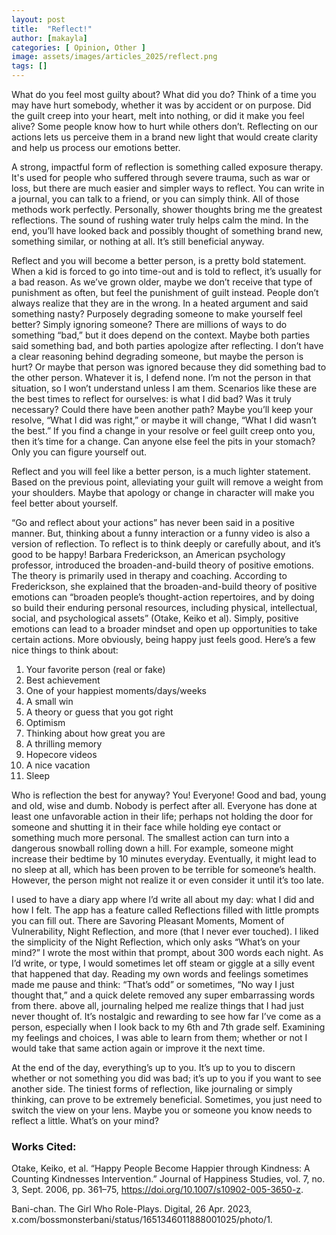```yaml
---
layout: post
title:  "Reflect!"
author: [makayla]
categories: [ Opinion, Other ]
image: assets/images/articles_2025/reflect.png
tags: []
---
```


What do you feel most guilty about? What did you do? Think of a time you may have hurt somebody, whether it was by accident or on purpose. Did the guilt creep into your heart, melt into nothing, or did it make you feel alive? Some people know how to hurt while others don’t. Reflecting on our actions lets us perceive them in a brand new light that would create clarity and help us process our emotions better. 

A strong, impactful form of reflection is something called exposure therapy. It's used for people who suffered through severe trauma, such as war or loss, but there are much easier and simpler ways to reflect. You can write in a journal, you can talk to a friend, or you can simply think. All of those methods work perfectly. Personally, shower thoughts bring me the greatest reflections. The sound of rushing water truly helps calm the mind. In the end, you’ll have looked back and possibly thought of something brand new, something similar, or nothing at all. It’s still beneficial anyway.

Reflect and you will become a better person, is a pretty bold statement. When a kid is forced to go into time-out and is told to reflect, it’s usually for a bad reason. As we’ve grown older, maybe we don’t receive that type of punishment as often, but feel the punishment of guilt instead. People don’t always realize that they are in the wrong. In a heated argument and said something nasty? Purposely degrading someone to make yourself feel better? Simply ignoring someone? There are millions of ways to do something “bad,” but it does depend on the context. Maybe both parties said something bad, and both parties apologize after reflecting. I don’t have a clear reasoning behind degrading someone, but maybe the person is hurt? Or maybe that person was ignored because they did something bad to the other person. Whatever it is, I defend none. I’m not the person in that situation, so I won’t understand unless I am them. Scenarios like these are the best times to reflect for ourselves: is what I did bad? Was it truly necessary? Could there have been another path? Maybe you’ll keep your resolve, “What I did was right,” or maybe it will change, “What I did wasn’t the best.” If you find a change in your resolve or feel guilt creep onto you, then it’s time for a change. Can anyone else feel the pits in your stomach? Only you can figure yourself out.

Reflect and you will feel like a better person, is a much lighter statement. Based on the previous point, alleviating your guilt will remove a weight from your shoulders. Maybe that apology or change in character will make you feel better about yourself. 

“Go and reflect about your actions” has never been said in a positive manner. But, thinking about a funny interaction or a funny video is also a version of reflection. To reflect is to think deeply or carefully about, and it’s good to be happy! Barbara Frederickson, an American psychology professor, introduced the broaden-and-build theory of positive emotions. The theory is primarily used in therapy and coaching. According to Frederickson, she explained that the broaden-and-build theory of positive emotions can “broaden people’s thought-action repertoires, and by doing so build their enduring personal resources, including physical, intellectual, social, and psychological assets” (Otake, Keiko et al). Simply, positive emotions can lead to a broader mindset and open up opportunities to take certain actions. More obviously, being happy just feels good. Here’s a few nice things to think about:

1) Your favorite person (real or fake)
2) Best achievement
3) One of your happiest moments/days/weeks
4) A small win
5) A theory or guess that you got right
6) Optimism
7) Thinking about how great you are
8) A thrilling memory
9) Hopecore videos
10) A nice vacation
11) Sleep

Who is reflection the best for anyway? You! Everyone! Good and bad, young and old, wise and dumb. Nobody is perfect after all. Everyone has done at least one unfavorable action in their life; perhaps not holding the door for someone and shutting it in their face while holding eye contact or something much more personal. The smallest action can turn into a dangerous snowball rolling down a hill. For example, someone might increase their bedtime by 10 minutes everyday. Eventually, it might lead to no sleep at all, which has been proven to be terrible for someone’s health. However, the person might not realize it or even consider it until it’s too late. 

I used to have a diary app where I’d write all about my day: what I did and how I felt. The app has a feature called Reflections filled with little prompts you can fill out. There are Savoring Pleasant Moments, Moment of Vulnerability, Night Reflection, and more (that I never ever touched). I liked the simplicity of the Night Reflection, which only asks “What’s on your mind?” I wrote the most within that prompt, about 300 words each night. As I’d write, or type, I would sometimes let off steam or giggle at a silly event that happened that day. Reading my own words and feelings sometimes made me pause and think: “That’s odd” or sometimes, “No way I just thought that,” and a quick delete removed any super embarrassing words from there. above all, journaling helped me realize things that I had just never thought of. It’s nostalgic and rewarding to see how far I’ve come as a person, especially when I look back to my 6th and 7th grade self. Examining my feelings and choices, I was able to learn from them; whether or not I would take that same action again or improve it the next time.

At the end of the day, everything’s up to you. It’s up to you to discern whether or not something you did was bad; it’s up to you if you want to see another side. The tiniest forms of reflection, like journaling or simply thinking, can prove to be extremely beneficial. Sometimes, you just need to switch the view on your lens. Maybe you or someone you know needs to reflect a little. What’s on your mind? 


### Works Cited:

Otake, Keiko, et al. “Happy People Become Happier through Kindness: A Counting Kindnesses Intervention.” Journal of Happiness Studies, vol. 7, no. 3, Sept. 2006, pp. 361–75, 
https://doi.org/10.1007/s10902-005-3650-z.

Bani-chan. The Girl Who Role-Plays. Digital, 26 Apr. 2023, 
x.com/bossmonsterbani/status/1651346011888001025/photo/1.

